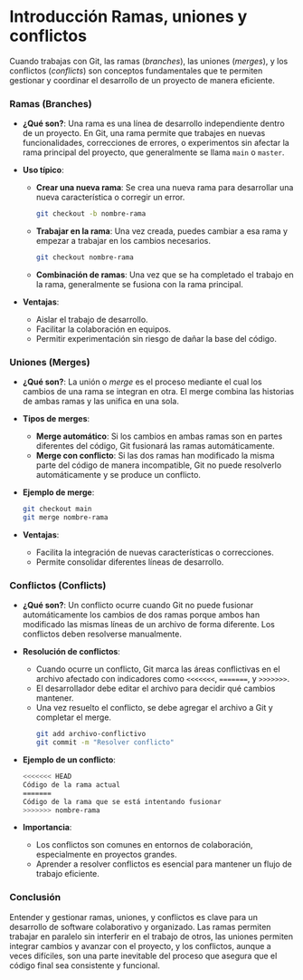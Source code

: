 # Introducción Ramas, uniones y conflictos

Cuando trabajas con Git, las ramas (*branches*), las uniones (*merges*), y los conflictos (*conflicts*) son conceptos fundamentales que te permiten gestionar y coordinar el desarrollo de un proyecto de manera eficiente.

### **Ramas (Branches)**

- **¿Qué son?**: Una rama es una línea de desarrollo independiente dentro de un proyecto. En Git, una rama permite que trabajes en nuevas funcionalidades, correcciones de errores, o experimentos sin afectar la rama principal del proyecto, que generalmente se llama `main` o `master`.
  
- **Uso típico**:
  - **Crear una nueva rama**: Se crea una nueva rama para desarrollar una nueva característica o corregir un error.
    ```bash
    git checkout -b nombre-rama
    ```
  - **Trabajar en la rama**: Una vez creada, puedes cambiar a esa rama y empezar a trabajar en los cambios necesarios.
    ```bash
    git checkout nombre-rama
    ```
  - **Combinación de ramas**: Una vez que se ha completado el trabajo en la rama, generalmente se fusiona con la rama principal.

- **Ventajas**:
  - Aislar el trabajo de desarrollo.
  - Facilitar la colaboración en equipos.
  - Permitir experimentación sin riesgo de dañar la base del código.

### **Uniones (Merges)**

- **¿Qué son?**: La unión o *merge* es el proceso mediante el cual los cambios de una rama se integran en otra. El merge combina las historias de ambas ramas y las unifica en una sola.
  
- **Tipos de merges**:
  - **Merge automático**: Si los cambios en ambas ramas son en partes diferentes del código, Git fusionará las ramas automáticamente.
  - **Merge con conflicto**: Si las dos ramas han modificado la misma parte del código de manera incompatible, Git no puede resolverlo automáticamente y se produce un conflicto.

- **Ejemplo de merge**:
  ```bash
  git checkout main
  git merge nombre-rama
  ```

- **Ventajas**:
  - Facilita la integración de nuevas características o correcciones.
  - Permite consolidar diferentes líneas de desarrollo.

### **Conflictos (Conflicts)**

- **¿Qué son?**: Un conflicto ocurre cuando Git no puede fusionar automáticamente los cambios de dos ramas porque ambos han modificado las mismas líneas de un archivo de forma diferente. Los conflictos deben resolverse manualmente.

- **Resolución de conflictos**:
  - Cuando ocurre un conflicto, Git marca las áreas conflictivas en el archivo afectado con indicadores como `<<<<<<<`, `=======`, y `>>>>>>>`.
  - El desarrollador debe editar el archivo para decidir qué cambios mantener.
  - Una vez resuelto el conflicto, se debe agregar el archivo a Git y completar el merge.
    ```bash
    git add archivo-conflictivo
    git commit -m "Resolver conflicto"
    ```

- **Ejemplo de un conflicto**:
  ```bash
  <<<<<<< HEAD
  Código de la rama actual
  =======
  Código de la rama que se está intentando fusionar
  >>>>>>> nombre-rama
  ```

- **Importancia**:
  - Los conflictos son comunes en entornos de colaboración, especialmente en proyectos grandes.
  - Aprender a resolver conflictos es esencial para mantener un flujo de trabajo eficiente.

### **Conclusión**

Entender y gestionar ramas, uniones, y conflictos es clave para un desarrollo de software colaborativo y organizado. Las ramas permiten trabajar en paralelo sin interferir en el trabajo de otros, las uniones permiten integrar cambios y avanzar con el proyecto, y los conflictos, aunque a veces difíciles, son una parte inevitable del proceso que asegura que el código final sea consistente y funcional.